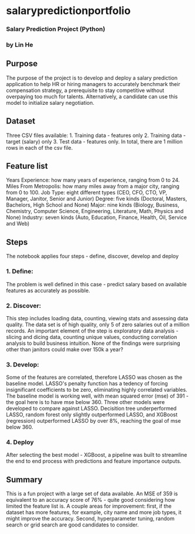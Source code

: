 # salarypredictionportfolio
### Salary Prediction Project (Python)
### by Lin He

## Purpose
The purpose of the project is to develop and deploy a salary prediction application to help HR or hiring managers to accurately benchmark their compensation strategy, a prerequisite to stay competitive without overpaying too much for talents. Alternatively, a candidate can use this model to initialize salary negotiation. 

## Dataset
Three CSV files available: 1. Training data - features only 2. Training data - target (salary) only 3. Test data - features only. 
In total, there are 1 million rows in each of the csv file.

## Feature list
Years Experience: how many years of experience, ranging from 0 to 24.
Miles From Metropolis: how many miles away from a major city, ranging from 0 to 100.
Job Type: eight different types (CEO, CFO, CTO, VP, Manager, Janitor, Senior and Junior)
Degree: five kinds (Doctoral, Masters, Bachelors, High School and None)
Major: nine kinds (Biology, Business, Chemistry, Computer Science, Engineering, Literature, Math, Physics and None)
Industry: seven kinds (Auto, Education, Finance, Health, Oil, Service and Web)

## Steps
The notebook applies four steps - define, discover, develop and deploy
### 1. Define:
The problem is well defined in this case - predict salary based on available features as accurately as possible.

### 2. Discover:
This step includes loading data, counting, viewing stats and assessing data quality. The data set is of high quality, only 5 of zero salaries out of a million records.
An important element of the step is exploratory data analysis - slicing and dicing data, counting unique values, conducting correlation analysis to build business intuition. None of the findings were surprising other than janitors could make over 150k a year?

### 3. Develop:
Some of the features are correlated, therefore LASSO was chosen as the baseline model. LASSO's penalty function has a tedency of forcing insignificant coefficients to be zero, eliminating highly correlated variables. The baseline model is working well, with mean squared error (mse) of 391 - the goal here is to have mse below 360.
Three other models were developed to compare against LASSO. Decisition tree underperformed LASSO, random forest only slightly outperformed LASSO, and XGBoost (regression) outperformed LASSO by over 8%, reaching the goal of mse below 360.

### 4. Deploy
After selecting the best model - XGBoost, a pipeline was built to streamline the end to end process with predictions and feature importance outputs.

## Summary
This is a fun project with a large set of data available. An MSE of 359 is equivalent to an accuracy score of 76% - quite good considering how limited the feature list is. A couple areas for improvement: first, if the dataset has more features, for example, city name and more job types, it might improve the accuracy. Second, hyperparameter tuning, random search or grid search are good candidates to consider.
